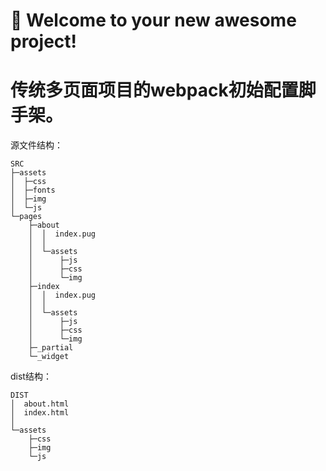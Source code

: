 # 🚀 Welcome to your new awesome project!

# 传统多页面项目的webpack初始配置脚手架。
源文件结构：
```
SRC
├─assets
│  ├─css
│  ├─fonts
│  ├─img
│  └─js
└─pages
    ├─about
    │  │  index.pug
    │  │   
    │  └─assets
    │      ├─js
    │      ├─css
    │      └─img
    ├─index
    │  │  index.pug
    │  │
    │  └─assets
    │      ├─js
    │      ├─css
    │      └─img
    ├─_partial
    └─_widget
```

dist结构：
```
DIST
│  about.html
│  index.html
│
└─assets
    ├─css
    ├─img
    └─js
```

#